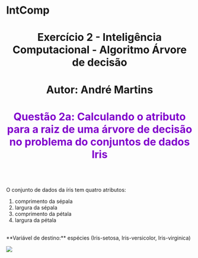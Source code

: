 # IntComp

<h1 align="center"  > Exercício 2 - Inteligência Computacional - Algoritmo Árvore de decisão</h1>
<h1 align="center"  > Autor: André Martins</h1>
<h1 align="center" style="color:#8100cc;" >Questão 2a: Calculando o atributo para a raiz de uma árvore de decisão no problema do conjuntos de dados Iris </h1> <br>
<br><br>
O conjunto de dados da íris tem quatro atributos:

1. comprimento da sépala
2. largura da sépala
3. comprimento da pétala 
4. largura da pétala
<br>
**Variável de destino:**
espécies (Iris-setosa, Iris-versicolor, Iris-virginica)

![](https://i.imgur.com/PQqYGaW.png)
